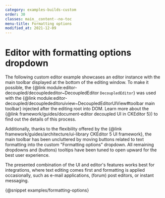 ```yaml
---
category: examples-builds-custom
order: 30
classes: main__content--no-toc
menu-title: Formatting options
modified_at: 2021-12-09
---
```


# Editor with formatting options dropdown

The following custom editor example showcases an editor instance with the main toolbar displayed at the bottom of the editing window. To make it possible, the {@link module:editor-decoupled/decouplededitor~DecoupledEditor `DecoupledEditor`} was used with the {@link module:editor-decoupled/decouplededitoruiview~DecoupledEditorUIView#toolbar main toolbar} injected after the editing root into DOM. Learn more about the {@link framework/guides/document-editor decoupled UI in CKEditor 5}) to find out the details of this process.

Additionally, thanks to the flexibility offered by the {@link framework/guides/architecture/ui-library CKEditor 5 UI framework}, the main toolbar has been uncluttered by moving buttons related to text formatting into the custom "Formatting options" dropdown. All remaining dropdowns and (buttons) tooltips have been tuned to open upward for the best user experience.

The presented combination of the UI and editor's features works best for integrations, where text editing comes first and formatting is applied occasionally, such as e-mail applications, (forum) post editors, or instant messaging.

{@snippet examples/formatting-options}
